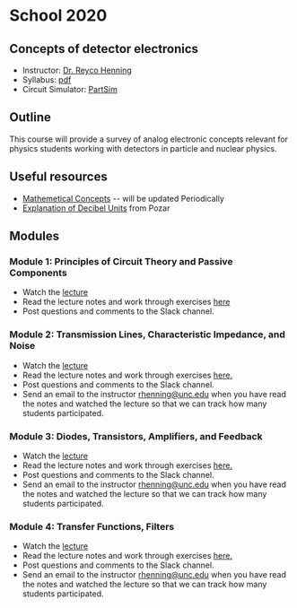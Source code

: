 # School 2020

## Concepts of detector electronics

- Instructor: [Dr. Reyco Henning](https://physics.unc.edu/people/henning-reyco/)
- Syllabus: [pdf](https://drive.google.com/uc?id=1uJn-FfTwSogvqS7U1EsVxYNSzNiWf0e4)
- Circuit Simulator: [PartSim](https://www.partsim.com/)

## Outline
This course will provide a survey of analog electronic concepts relevant for physics students working with detectors in particle and nuclear physics.

## Useful resources
- [Mathemetical Concepts](https://drive.google.com/file/d/1Ym6byBg6R9KXJHh2JLH8W2pZaTygoFZG/) -- will be updated Periodically
- [Explanation of Decibel Units](https://drive.google.com/file/d/1VuXPsDP-YvG44tlyTAUuklLOPSuJKvnB/) from Pozar

## Modules
### Module 1: Principles of Circuit Theory and Passive Components
- Watch the [lecture](https://youtu.be/sfB_WaofS6w)
- Read the lecture notes and work through exercises [here](https://drive.google.com/file/d/1hKTgH2YTP-qoIJnfb0RFV6ESJjYMGRhN/)
- Post questions and comments to the Slack channel.

### Module 2: Transmission Lines, Characteristic Impedance, and Noise
- Watch the [lecture](https://youtu.be/L05ZyCmed2A)
- Read the lecture notes and work through exercises [here.](https://drive.google.com/file/d/1JdXwWjlNjA-Cvch-OnhsN00DL3Tzvghf/)
- Post questions and comments to the Slack channel.
- Send an email to the instructor [rhenning@unc.edu](mailto:rhenning@unc.edu) when you have read the notes and watched the lecture so that we can track how many students participated.

### Module 3: Diodes, Transistors, Amplifiers, and Feedback
- Watch the [lecture](https://youtu.be/h0j0uwhaQXc)
- Read the lecture notes and work through exercises [here.](https://drive.google.com/file/d/1lwan95slO_FsmmdpJKJRdjfubh1e9xZV/)
- Post questions and comments to the Slack channel.
- Send an email to the instructor [rhenning@unc.edu](mailto:rhenning@unc.edu) when you have read the notes and watched the lecture so that we can track how many students participated.

### Module 4: Transfer Functions, Filters
- Watch the [lecture](https://youtu.be/b5pcZcAVj4I)
- Read the lecture notes and work through exercises [here.](https://drive.google.com/file/d/1wNNWJHOcU2RtbpwkZCf7abeKJZip10hb/)
- Post questions and comments to the Slack channel.
- Send an email to the instructor [rhenning@unc.edu](mailto:rhenning@unc.edu) when you have read the notes and watched the lecture so that we can track how many students participated.
